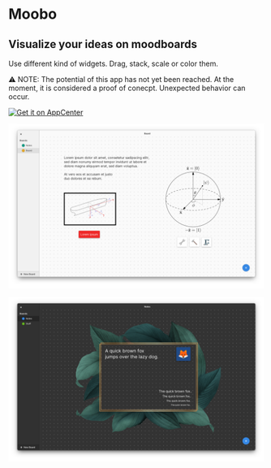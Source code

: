 # Moobo

## Visualize your ideas on moodboards

Use different kind of widgets. Drag, stack, scale or color them.

⚠ NOTE: The potential of this app has not yet been reached. At the moment, it is considered a proof of conecpt. Unexpected behavior can occur.

[![Get it on AppCenter](https://appcenter.elementary.io/badge.svg)](https://appcenter.elementary.io/com.github.brain-child.moobo)

![moobo light](/preview/moobo_light.png)

![moobo dark](/preview/moobo_dark.png)
